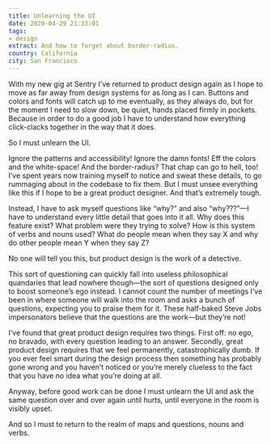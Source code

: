 ```yaml
---
title: Unlearning the UI
date: 2020-04-29 21:33:01
tags: 
- design
extract: And how to forget about border-radius. 
country: California
city: San Francisco
---
```


With my new gig at Sentry I’ve returned to product design again as I hope to move as far away from design systems for as long as I can. Buttons and colors and fonts will catch up to me eventually, as they always do, but for the moment I need to slow down, be quiet, hands placed firmly in pockets. Because in order to do a good job I have to understand how everything click-clacks together in the way that it does. 

So I must unlearn the UI. 

Ignore the patterns and accessibility! Ignore the damn fonts! Eff the colors and the white-space! And the border-radius? That chap can go to hell, too! I’ve spent years now training myself to notice and sweat these details, to go rummaging about in the codebase to fix them. But I must unsee everything like this if I hope to be a great product designer. And that’s extremely tough.

Instead, I have to ask myself questions like “why?” and also “why???”—I have to understand every little detail that goes into it all. Why does this feature exist? What problem were they trying to solve? How is this system of verbs and nouns used? What do people mean when they say X and why do other people mean Y when they say Z?

No one will tell you this, but product design is the work of a detective. 

This sort of questioning can quickly fall into useless philosophical quandaries that lead nowhere though—the sort of questions designed only to boost someone’s ego instead. I cannot count the number of meetings I’ve been in where someone will walk into the room and asks a bunch of questions, expecting you to praise them for it. These half-baked Steve Jobs impersonators believe that the questions are the work—but they’re not! 

I’ve found that great product design requires two things. First off: no ego, no bravado, with every question leading to an answer. Secondly, great product design requires that we feel permanently, catastrophically dumb. If you ever feel smart during the design process then something has probably gone wrong and you haven’t noticed or you’re merely clueless to the fact that you have no idea what you’re doing at all.

Anyway, before good work can be done I must unlearn the UI and ask the same question over and over again until hurts, until everyone in the room is visibly upset.

And so I must to return to the realm of maps and questions, nouns and verbs.



